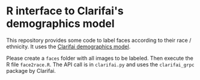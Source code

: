 # R interface to Clarifai's demographics model

This repository provides some code to label faces according to their race / ethnicity. It uses the [Clarifai demographics model](https://www.clarifai.com/models/demographics-image-recognition-model-c0c0ac362b03416da06ab3fa36fb58e3). 

Please create a `faces` folder with all images to be labeled. Then execute the R file `face2race.R`. The API call is in `clarifai.py` and uses the `clarifai_grpc` package by Clarifai.
